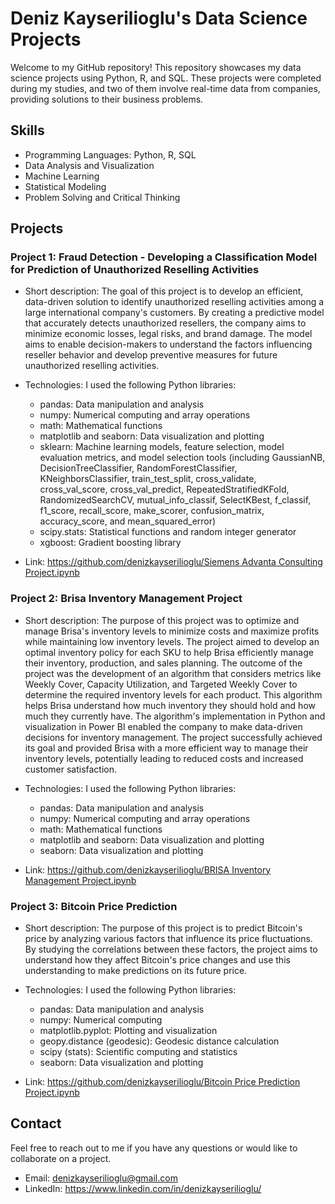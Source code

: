 # Deniz Kayserilioglu's Data Science Projects

Welcome to my GitHub repository! This repository showcases my data science projects using Python, R, and SQL. These projects were completed during my studies, and two of them involve real-time data from companies, providing solutions to their business problems.

## Skills
- Programming Languages: Python, R, SQL
- Data Analysis and Visualization
- Machine Learning
- Statistical Modeling
- Problem Solving and Critical Thinking

## Projects

### Project 1: Fraud Detection - Developing a Classification Model for Prediction of Unauthorized Reselling Activities
- Short description: The goal of this project is to develop an efficient, data-driven solution to identify unauthorized reselling activities among a large international company's customers. By creating a predictive model that accurately detects unauthorized resellers, the company aims to minimize economic losses, legal risks, and brand damage. The model aims to enable decision-makers to understand the factors influencing reseller behavior and develop preventive measures for future unauthorized reselling activities.

- Technologies: I used the following Python libraries:
  - pandas: Data manipulation and analysis
  - numpy: Numerical computing and array operations
  - math: Mathematical functions
  - matplotlib and seaborn: Data visualization and plotting
  - sklearn: Machine learning models, feature selection, model evaluation metrics, and model selection tools (including GaussianNB, DecisionTreeClassifier,     RandomForestClassifier, KNeighborsClassifier, train_test_split, cross_validate, cross_val_score, cross_val_predict, RepeatedStratifiedKFold, RandomizedSearchCV, mutual_info_classif, SelectKBest, f_classif, f1_score, recall_score, make_scorer, confusion_matrix, accuracy_score, and mean_squared_error)
  - scipy.stats: Statistical functions and random integer generator
  - xgboost: Gradient boosting library

- Link: [https://github.com/denizkayserilioglu/Siemens Advanta Consulting Project.ipynb](https://github.com/denizkayserilioglu/projects/blob/main/Siemens%20Advanta%20Consulting%20Project.ipynb)

### Project 2: Brisa Inventory Management Project
- Short description: The purpose of this project was to optimize and manage Brisa's inventory levels to minimize costs and maximize profits while maintaining low inventory levels. The project aimed to develop an optimal inventory policy for each SKU to help Brisa efficiently manage their inventory, production, and sales planning.
  The outcome of the project was the development of an algorithm that considers metrics like Weekly Cover, Capacity Utilization, and Targeted Weekly Cover to determine the required inventory levels for each product. This algorithm helps Brisa understand how much inventory they should hold and how much they currently have. The algorithm's implementation in Python and visualization in Power BI enabled the company to make data-driven decisions for inventory management. The project successfully achieved its goal and provided Brisa with a more efficient way to manage their inventory levels, potentially leading to reduced costs and increased customer satisfaction.

- Technologies: I used the following Python libraries:
  - pandas: Data manipulation and analysis
  - numpy: Numerical computing and array operations
  - math: Mathematical functions
  - matplotlib and seaborn: Data visualization and plotting
  - seaborn: Data visualization and plotting
 
- Link: [https://github.com/denizkayserilioglu/BRISA Inventory Management Project.ipynb](https://github.com/denizkayserilioglu/projects/blob/main/BRISA%20Inventory%20Management%20Project.ipynb)

### Project 3: Bitcoin Price Prediction
- Short description: The purpose of this project is to predict Bitcoin's price by analyzing various factors that influence its price fluctuations. By studying the correlations between these factors, the project aims to understand how they affect Bitcoin's price changes and use this understanding to make predictions on its future price.

- Technologies: I used the following Python libraries:
  - pandas: Data manipulation and analysis
  - numpy: Numerical computing
  - matplotlib.pyplot: Plotting and visualization
  - geopy.distance (geodesic): Geodesic distance calculation
  - scipy (stats): Scientific computing and statistics
  - seaborn: Data visualization and plotting

- Link: [https://github.com/denizkayserilioglu/Bitcoin Price Prediction Project.ipynb](https://github.com/denizkayserilioglu/projects/blob/main/Bitcoin%20Price%20Prediction%20Project.ipynb)

## Contact
Feel free to reach out to me if you have any questions or would like to collaborate on a project.

- Email: denizkayserilioglu@gmail.com
- LinkedIn: https://www.linkedin.com/in/denizkayserilioglu/
